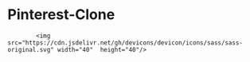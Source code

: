 # Pinterest-Clone


         
           
            <img src="https://cdn.jsdelivr.net/gh/devicons/devicon/icons/sass/sass-original.svg" width="40"  height="40"/>
          
          
          
